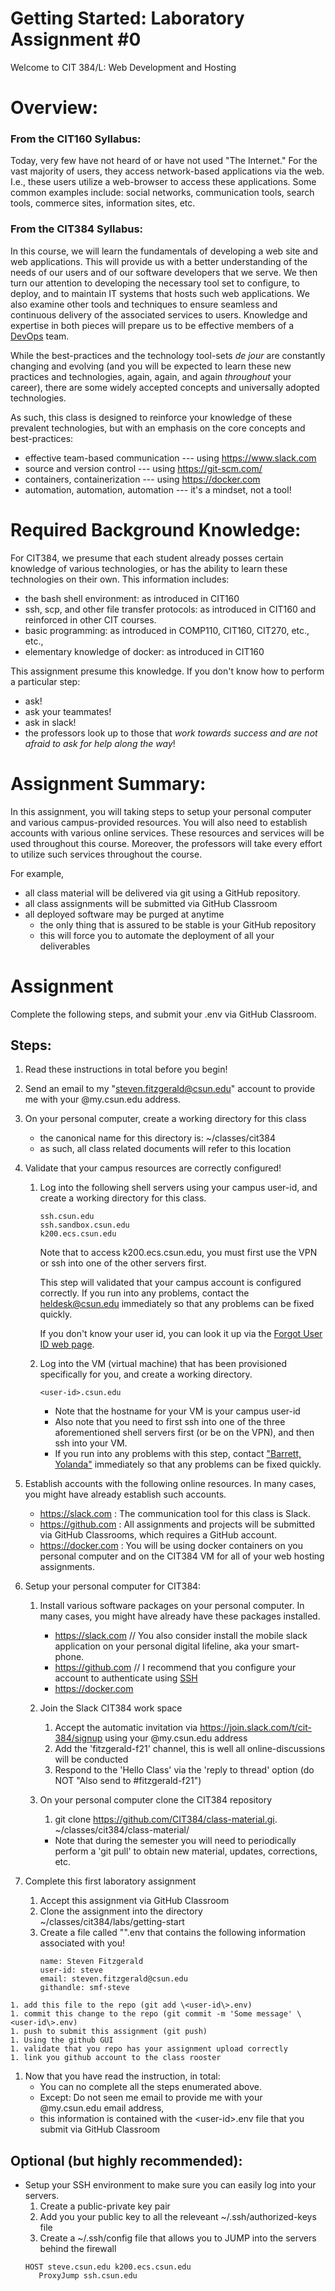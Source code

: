 # Getting Started: Laboratory Assignment #0

Welcome to CIT 384/L: Web Development and Hosting



# Overview:

### From the CIT160 Syllabus:

Today, very few have not heard of or have not used "The Internet." For the vast majority of users, they access network-based applications via the web. I.e., these users utilize a web-browser to access these applications. Some common examples include: social networks, communication tools, search tools, commerce sites, information sites, etc.

### From the CIT384 Syllabus:	

In this course, we will learn the fundamentals of developing a web site and web applications. This will provide us with a better understanding of the needs of our users and of our software developers that we serve. We then turn our attention to developing the necessary tool set to configure, to deploy, and to maintain IT systems that hosts such web applications. We also examine other tools and techniques to ensure seamless and continuous delivery of the associated services to users. Knowledge and expertise in both pieces will prepare us to be effective members of a [DevOps](https://en.wikipedia.org/wiki/DevOps) team.

While the best-practices and the technology tool-sets _de jour_ are constantly changing and evolving (and you will be expected to learn these new practices and technologies, again, again, and again _throughout_ your career), there are some widely accepted concepts and universally adopted technologies. 

As such, this class is designed to reinforce your knowledge of these prevalent technologies, but with an emphasis on the core concepts and best-practices:

  - effective team-based communication --- using https://www.slack.com
  - source and version control --- using https://git-scm.com/
  - containers, containerization --- using https://docker.com
  - automation, automation, automation --- it's a mindset, not a tool!


# Required Background Knowledge:
For CIT384, we presume that each student already posses certain knowledge of various technologies, or has the ability to learn these technologies on their own. This information includes:

  - the bash shell environment: as introduced in CIT160
  - ssh, scp, and other file transfer protocols: as introduced in CIT160 and reinforced in other CIT courses.
  - basic programming: as introduced in COMP110, CIT160, CIT270, etc., etc., 
  - elementary knowledge of docker: as introduced in CIT160

This assignment presume this knowledge. If you don't know how to perform a particular step:
  - ask!
  - ask your teammates!
  - ask in slack!
  - the professors look up to those that _work towards success and are not afraid to ask for help along the way_!


# Assignment Summary:
In this assignment, you will taking steps to setup your personal computer and various campus-provided resources. You will also need to establish accounts with various online services. These resources and services will be used throughout this course. Moreover, the professors will take every effort to utilize such services throughout the course. 

For example, 
   * all class material will be delivered via git using a GitHub repository.
   * all class assignments will be submitted via GitHub Classroom
   * all deployed software may be purged at anytime
      - the only thing that is assured to be stable is your GitHub repository
      - this will force you to automate the deployment of all your deliverables


# Assignment
Complete the following steps, and submit your <user-id>.env via GitHub Classroom.

## Steps:
  1. Read these instructions in total before you begin!

  1. Send an email to my "steven.fitzgerald@csun.edu" account to provide me with your @my.csun.edu address.

  1. On your personal computer, create a working directory for this class
     - the canonical name for this directory is: \~/classes/cit384
     - as such, all class related documents will refer to this location

  1. Validate that your campus resources are correctly configured!
     1. Log into the following shell servers using your campus user-id, and create a working directory for this class.
        ```
        ssh.csun.edu 
        ssh.sandbox.csun.edu
        k200.ecs.csun.edu
        ```
	
        Note that to access k200.ecs.csun.edu, you must first use the VPN or ssh into one of the other servers first.
	
        This step will validated that your campus account is configured correctly. If you run into any problems, contact the [heldesk@csun.edu](mailto:helpdesk@csun.edu) immediately so that any problems can be fixed quickly.

        If you don't know your user id, you can look it up via the [Forgot User ID web page](https://auth.csun.edu/idm/forgot_uid).

     1. Log into the VM (virtual machine) that has been provisioned specifically for you, and create a working directory.
        ```
        <user-id>.csun.edu
        ```
        - Note that the hostname for your VM is your campus user-id
        - Also note that you need to first ssh into one of the three aforementioned shell servers first (or be on the VPN), and then ssh into your VM.
        - If you run into any problems with this step, contact ["Barrett, Yolanda"](mailto:yolanda.barrett@csun.edu) immediately so that any problems can be fixed quickly.

  1. Establish accounts with the following online resources. In many cases, you might have already establish such accounts.
     - https://slack.com : The communication tool for this class is Slack.
     - https://github.com : All assignments and projects will be submitted via GitHub Classrooms, which requires a GitHub account.
     - https://docker.com : You will be using docker containers on you personal computer and on the CIT384 VM for all of your web hosting assignments.

  1. Setup your personal computer for CIT384:
     1. Install various software packages on your personal computer. In many cases, you might have already have these packages installed.
        - https://slack.com // You also consider install the mobile slack application on your personal digital lifeline, aka your smart-phone.
        - https://github.com // I recommend that you configure your account to authenticate using [SSH](https://docs.github.com/en/github/authenticating-to-github/connecting-to-github-with-ssh)
        - https://docker.com
 
     1. Join the Slack CIT384 work space
        1. Accept the automatic invitation via https://join.slack.com/t/cit-384/signup using your @my.csun.edu address
        1. Add the 'fitzgerald-f21' channel, this is well all online-discussions will be conducted
        1. Respond to the 'Hello Class' via the 'reply to thread' option (do NOT "Also send to #fitzgerald-f21")
 
     1. On your personal computer clone the CIT384 repository
        1. git clone https://github.com/CIT384/class-material.gi. \~/classes/cit384/class-material/
        - Note that during the semester you will need to periodically perform a 'git pull' to obtain new material, updates, corrections, etc. 

  1. Complete this first laboratory assignment
     1. Accept this assignment via GitHub Classroom
     1. Clone the assignment into the directory \~/classes/cit384/labs/getting-start
     1. Create a file called "<user-id>".env that contains the following information associated with you!
     	```
     	name: Steven Fitzgerald
     	user-id: steve
     	email: steven.fitzgerald@csun.edu
     	githandle: smf-steve
     	```
	1. add this file to the repo (git add \<user-id\>.env)
	1. commit this change to the repo (git commit -m 'Some message' \<user-id\>.env)
	1. push to submit this assignment (git push)
    1. Using the github GUI
	1. validate that you repo has your assignment upload correctly
	1. link you github account to the class rooster

  1. Now that you have read the instruction, in total:
     - You can no complete all the steps enumerated above.
     - Except: Do not seen me email to provide me with your @my.csun.edu email address,
     - this information is contained with the \<user-id\>.env file that you submit via GitHub Classroom

## Optional (but highly recommended):
  * Setup your SSH environment to make sure you can easily log into your servers.
     1. Create a public-private key pair
     2. Add you your public key to all the releveant ~/.ssh/authorized-keys file
     3. Create a ~/.ssh/config file that allows you to JUMP into the servers behind the firewall
	```
	HOST steve.csun.edu k200.ecs.csun.edu
	   ProxyJump ssh.csun.edu
	```

